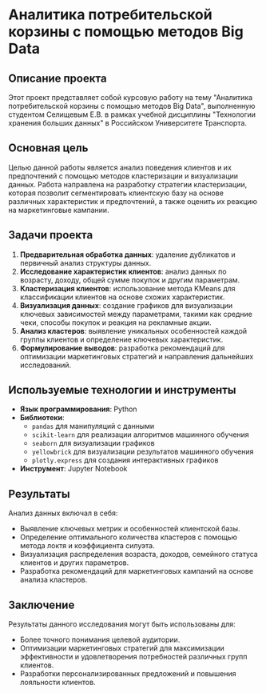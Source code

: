 # Аналитика потребительской корзины с помощью методов Big Data

## Описание проекта

Этот проект представляет собой курсовую работу на тему "Аналитика потребительской корзины с помощью методов Big Data", выполненную студентом Селищевым Е.В. в рамках учебной дисциплины "Технологии хранения больших данных" в Российском Университете Транспорта.

## Основная цель

Целью данной работы является анализ поведения клиентов и их предпочтений с помощью методов кластеризации и визуализации данных. Работа направлена на разработку стратегии кластеризации, которая позволит сегментировать клиентскую базу на основе различных характеристик и предпочтений, а также оценить их реакцию на маркетинговые кампании.

## Задачи проекта

1. **Предварительная обработка данных**: удаление дубликатов и первичный анализ структуры данных.
2. **Исследование характеристик клиентов**: анализ данных по возрасту, доходу, общей сумме покупок и другим параметрам.
3. **Кластеризация клиентов**: использование метода KMeans для классификации клиентов на основе схожих характеристик.
4. **Визуализация данных**: создание графиков для визуализации ключевых зависимостей между параметрами, такими как средние чеки, способы покупок и реакция на рекламные акции.
5. **Анализ кластеров**: выявление уникальных особенностей каждой группы клиентов и определение ключевых характеристик.
6. **Формулирование выводов**: разработка рекомендаций для оптимизации маркетинговых стратегий и направления дальнейших исследований.

## Используемые технологии и инструменты

- **Язык программирования**: Python
- **Библиотеки**:
  - `pandas` для манипуляций с данными
  - `scikit-learn` для реализации алгоритмов машинного обучения
  - `seaborn` для визуализации графиков
  - `yellowbrick` для визуализации результатов машинного обучения
  - `plotly.express` для создания интерактивных графиков
- **Инструмент**: Jupyter Notebook

## Результаты

Анализ данных включал в себя:
- Выявление ключевых метрик и особенностей клиентской базы.
- Определение оптимального количества кластеров с помощью метода локтя и коэффициента силуэта.
- Визуализация распределения возраста, доходов, семейного статуса клиентов и других параметров.
- Разработка рекомендаций для маркетинговых кампаний на основе анализа кластеров.

## Заключение

Результаты данного исследования могут быть использованы для:
- Более точного понимания целевой аудитории.
- Оптимизации маркетинговых стратегий для максимизации эффективности и удовлетворения потребностей различных групп клиентов.
- Разработки персонализированных предложений и повышения лояльности клиентов.

